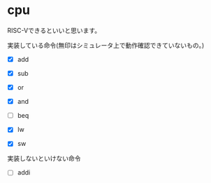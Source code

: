 # cpu
RISC-Vできるといいと思います。

実装している命令(無印はシミュレータ上で動作確認できていないもの。)
- [x] add
- [x] sub
- [x] or
- [x] and
- [ ] beq
- [x] lw
- [x] sw


実装しないといけない命令
- [ ] addi
